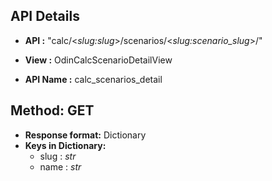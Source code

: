 ## API Details
* __API :__ "calc/<*slug:slug*>/scenarios/<*slug:scenario_slug*>/"

* __View :__ OdinCalcScenarioDetailView

* __API Name :__ calc_scenarios_detail


## Method: GET

* __Response format:__ Dictionary
* __Keys in Dictionary:__
   * slug : *str*
   * name : *str*
  
  
